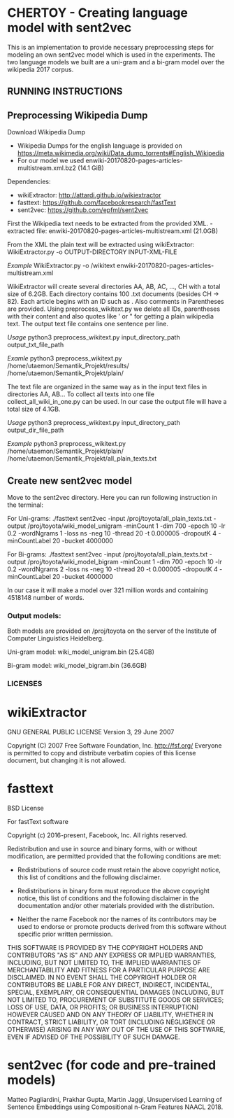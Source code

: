 # CHERTOY - Creating language model with sent2vec

This is an implementation to provide necessary preprocessing steps for modeling an own sent2vec model which is used in the experiments. The two language models we built are a uni-gram and a bi-gram model over the wikipedia 2017 corpus.

## RUNNING INSTRUCTIONS

## Preprocessing Wikipedia Dump

Download Wikipedia Dump
- Wikipedia Dumps for the english language is provided on https://meta.wikimedia.org/wiki/Data_dump_torrents#English_Wikipedia
- For our model we used enwiki-20170820-pages-articles-multistream.xml.bz2 (14.1 GiB)

Dependencies:
- wikiExtractor: http://attardi.github.io/wikiextractor
- fasttext: https://github.com/facebookresearch/fastText
- sent2vec: https://github.com/epfml/sent2vec

First the Wikipedia text needs to be extracted from the provided XML.
-extracted file: enwiki-20170820-pages-articles-multistream.xml (21.0GB)

From the XML the plain text will be extracted using wikiExtractor:
WikiExtractor.py -o OUTPUT-DIRECTORY INPUT-XML-FILE

_Example_
WikiExtractor.py -o /wikitext enwiki-20170820-pages-articles-multistream.xml

WikiExtractor will create several directories AA, AB, AC, ...,  CH with a total size of 6.2GB. Each directory contains 100 .txt documents (besides CH -> 82).
Each article begins with an ID such as <doc id="12" url="https://en.wikipedia.org/wiki?curid=12" title="Anarchism">. Also comments in Parentheses are provided.
Using preprocess_wikitext.py we delete all IDs, parentheses with their content and also quotes like ' or " for getting a plain wikipedia text. The output text file contains one sentence per line. 

_Usage_
python3 preprocess_wikitext.py input_directory_path output_txt_file_path

_Examle_
python3 preprocess_wikitext.py /home/utaemon/Semantik_Projekt/results/ /home/utaemon/Semantik_Projekt/plain/

The text file are organized in the same way as in the input text files in directories AA, AB...
To collect all texts into one file collect_all_wiki_in_one.py can be used. In our case the output file will have a total size of 4.1GB.

_Usage_
python3 preprocess_wikitext.py input_directory_path output_dir_file_path

_Example_
python3 preprocess_wikitext.py /home/utaemon/Semantik_Projekt/plain/ /home/utaemon/Semantik_Projekt/all_plain_texts.txt


## Create new sent2vec model

Move to the sent2vec directory. Here you can run following instruction in the terminal:

For Uni-grams:
./fasttext sent2vec -input /proj/toyota/all_plain_texts.txt -output /proj/toyota/wiki_model_unigram -minCount 1 -dim 700 -epoch 10 -lr 0.2 -wordNgrams 1 -loss ns -neg 10 -thread 20 -t 0.000005 -dropoutK 4 -minCountLabel 20 -bucket 4000000

For Bi-grams:
./fasttext sent2vec -input /proj/toyota/all_plain_texts.txt -output /proj/toyota/wiki_model_bigram -minCount 1 -dim 700 -epoch 10 -lr 0.2 -wordNgrams 2 -loss ns -neg 10 -thread 20 -t 0.000005 -dropoutK 4 -minCountLabel 20 -bucket 4000000

In our case it will make a model over 321 million words and containing 4518148 number of words.

### Output models:
Both models are provided on /proj/toyota on the server of the Institute of Computer Linguistics Heidelberg.

Uni-gram model:
wiki_model_unigram.bin (25.4GB)

Bi-gram model:
wiki_model_bigram.bin (36.6GB)


### LICENSES 
# wikiExtractor
GNU GENERAL PUBLIC LICENSE
                       Version 3, 29 June 2007

 Copyright (C) 2007 Free Software Foundation, Inc. <http://fsf.org/>
 Everyone is permitted to copy and distribute verbatim copies
 of this license document, but changing it is not allowed.

# fasttext
BSD License

For fastText software

Copyright (c) 2016-present, Facebook, Inc. All rights reserved.

Redistribution and use in source and binary forms, with or without modification,
are permitted provided that the following conditions are met:

 * Redistributions of source code must retain the above copyright notice, this
   list of conditions and the following disclaimer.

 * Redistributions in binary form must reproduce the above copyright notice,
   this list of conditions and the following disclaimer in the documentation
   and/or other materials provided with the distribution.

 * Neither the name Facebook nor the names of its contributors may be used to
   endorse or promote products derived from this software without specific
   prior written permission.

THIS SOFTWARE IS PROVIDED BY THE COPYRIGHT HOLDERS AND CONTRIBUTORS "AS IS" AND
ANY EXPRESS OR IMPLIED WARRANTIES, INCLUDING, BUT NOT LIMITED TO, THE IMPLIED
WARRANTIES OF MERCHANTABILITY AND FITNESS FOR A PARTICULAR PURPOSE ARE
DISCLAIMED. IN NO EVENT SHALL THE COPYRIGHT HOLDER OR CONTRIBUTORS BE LIABLE FOR
ANY DIRECT, INDIRECT, INCIDENTAL, SPECIAL, EXEMPLARY, OR CONSEQUENTIAL DAMAGES
(INCLUDING, BUT NOT LIMITED TO, PROCUREMENT OF SUBSTITUTE GOODS OR SERVICES;
LOSS OF USE, DATA, OR PROFITS; OR BUSINESS INTERRUPTION) HOWEVER CAUSED AND ON
ANY THEORY OF LIABILITY, WHETHER IN CONTRACT, STRICT LIABILITY, OR TORT
(INCLUDING NEGLIGENCE OR OTHERWISE) ARISING IN ANY WAY OUT OF THE USE OF THIS
SOFTWARE, EVEN IF ADVISED OF THE POSSIBILITY OF SUCH DAMAGE.

# sent2vec (for code and pre-trained models)
Matteo Pagliardini, Prakhar Gupta, Martin Jaggi, Unsupervised Learning of Sentence Embeddings using Compositional n-Gram Features NAACL 2018.

